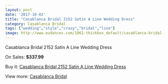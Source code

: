 ```yaml
---
layout: post
date: '2017-10-02'
title: "Casablanca Bridal 2152 Satin A Line Wedding Dress"
category: Casablanca Bridal
tags: ["wedding","style","crazy","bridal","line"]
image: http://www.eudances.com/1061-thickbox_default/casablanca-bridal-2152-satin-a-line-wedding-dress.jpg
---
```

Casablanca Bridal 2152 Satin A Line Wedding Dress

On Sales: **$337.99**
<a href="https://www.eudances.com/en/casablanca-bridal/380-casablanca-bridal-2152-satin-a-line-wedding-dress.html"><amp-img layout="responsive" width="600" height="600" src="//www.eudances.com/1061-thickbox_default/casablanca-bridal-2152-satin-a-line-wedding-dress.jpg" alt="Casablanca Bridal 2152 Satin A Line Wedding Dress 0" /></a>
<a href="https://www.eudances.com/en/casablanca-bridal/380-casablanca-bridal-2152-satin-a-line-wedding-dress.html"><amp-img layout="responsive" width="600" height="600" src="//www.eudances.com/1063-thickbox_default/casablanca-bridal-2152-satin-a-line-wedding-dress.jpg" alt="Casablanca Bridal 2152 Satin A Line Wedding Dress 1" /></a>
<a href="https://www.eudances.com/en/casablanca-bridal/380-casablanca-bridal-2152-satin-a-line-wedding-dress.html"><amp-img layout="responsive" width="600" height="600" src="//www.eudances.com/1062-thickbox_default/casablanca-bridal-2152-satin-a-line-wedding-dress.jpg" alt="Casablanca Bridal 2152 Satin A Line Wedding Dress 2" /></a>

Buy it: [Casablanca Bridal 2152 Satin A Line Wedding Dress](https://www.eudances.com/en/casablanca-bridal/380-casablanca-bridal-2152-satin-a-line-wedding-dress.html "Casablanca Bridal 2152 Satin A Line Wedding Dress")

View more: [Casablanca Bridal](https://www.eudances.com/en/4-casablanca-bridal "Casablanca Bridal")